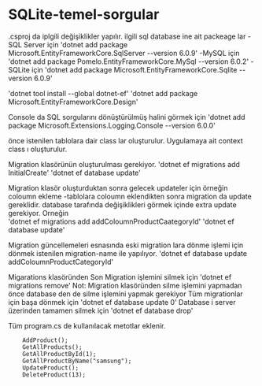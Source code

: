 # SQLite-temel-sorgular
.csproj da iplgili değişiklikler yapılır.
ilgili sql database ine ait packeage lar
 -SQL Server için 'dotnet add package Microsoft.EntityFrameworkCore.SqlServer --version 6.0.9'
 -MySQL için 'dotnet add package Pomelo.EntityFrameworkCore.MySql --version 6.0.2'
 -SQLite için 'dotnet add package Microsoft.EntityFrameworkCore.Sqlite --version 6.0.9'
 
  'dotnet tool install  --global dotnet-ef'
  'dotnet add package Microsoft.EntityFrameworkCore.Design'

Console da SQL sorgularını dönüştürülmüş halini görmek için
  'dotnet add package Microsoft.Extensions.Logging.Console --version 6.0.0'
  
önce istenilen tablolara dair class lar oluşturulur.
Uygulamaya ait context class ı oluşturulur.

Migration klasörünün oluşturulması gerekiyor.
'dotnet ef migrations add InitialCreate'
'dotnet ef database update'

Migration klasör oluşturduktan sonra gelecek updateler için örneğin coloumn ekleme 
-tablolara coloumn eklendikten sonra migration da update gereklidir. database tarafında değişiklikleri görmek içinde extra update gerekiyor.
Orneğin  
  'dotnet ef migrations add addColoumnProductCaategoryId' 
  'dotnet ef database update'
  
Migration güncellemeleri esnasında eski migration lara dönme işlemi için dönmek istenilen migration-name ile yapılıyor.
 'dotnet ef database update addColoumnProductCategoryId'
 
Migarations klasöründen Son Migration işlemini silmek için
 'dotnet ef migrations remove'
Not: Migration klasöründen silme işlemini yapmadan önce database den de silme işlemini yapmak gerekiyor
Tüm migrationlar için başa dönmek için 
 'dotnet ef database update 0'
Database i server üzerinden tamamen silmek için 
 'dotnet ef database drop'

 
Tüm program.cs de kullanılacak metotlar eklenir.


        AddProduct();
        GetAllProducts();
        GetAllProductById(1);
        GetAllProductByName("samsung");
        UpdateProduct();
        DeleteProduct(13);

